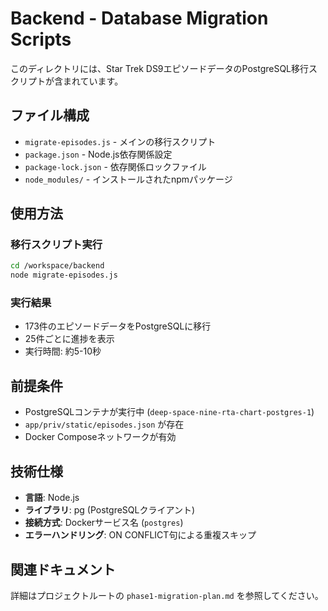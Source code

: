 # Backend - Database Migration Scripts

このディレクトリには、Star Trek DS9エピソードデータのPostgreSQL移行スクリプトが含まれています。

## ファイル構成

- `migrate-episodes.js` - メインの移行スクリプト
- `package.json` - Node.js依存関係設定
- `package-lock.json` - 依存関係ロックファイル
- `node_modules/` - インストールされたnpmパッケージ

## 使用方法

### 移行スクリプト実行

```bash
cd /workspace/backend
node migrate-episodes.js
```

### 実行結果

- 173件のエピソードデータをPostgreSQLに移行
- 25件ごとに進捗を表示
- 実行時間: 約5-10秒

## 前提条件

- PostgreSQLコンテナが実行中 (`deep-space-nine-rta-chart-postgres-1`)
- `app/priv/static/episodes.json` が存在
- Docker Composeネットワークが有効

## 技術仕様

- **言語**: Node.js
- **ライブラリ**: pg (PostgreSQLクライアント)
- **接続方式**: Dockerサービス名 (`postgres`)
- **エラーハンドリング**: ON CONFLICT句による重複スキップ

## 関連ドキュメント

詳細はプロジェクトルートの `phase1-migration-plan.md` を参照してください。
